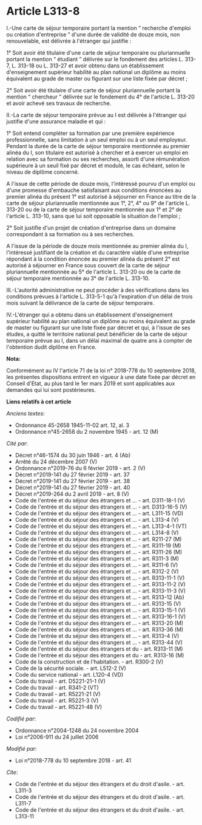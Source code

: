 # Article L313-8

I.-Une carte de séjour temporaire portant la mention “ recherche d'emploi ou création d'entreprise ” d'une durée de validité
de douze mois, non renouvelable, est délivrée à l'étranger qui justifie :

1° Soit avoir été titulaire d'une carte de séjour temporaire ou pluriannuelle portant la mention “ étudiant ” délivrée sur le
fondement des articles L. 313-7, L. 313-18 ou L. 313-27 et avoir obtenu dans un établissement d'enseignement supérieur
habilité au plan national un diplôme au moins équivalent au grade de master ou figurant sur une liste fixée par décret ;

2° Soit avoir été titulaire d'une carte de séjour pluriannuelle portant la mention “ chercheur ” délivrée sur le fondement du
4° de l'article L. 313-20 et avoir achevé ses travaux de recherche.

II.-La carte de séjour temporaire prévue au I est délivrée à l'étranger qui justifie d'une assurance maladie et qui :

1° Soit entend compléter sa formation par une première expérience professionnelle, sans limitation à un seul emploi ou à un
seul employeur. Pendant la durée de la carte de séjour temporaire mentionnée au premier alinéa du I, son titulaire est
autorisé à chercher et à exercer un emploi en relation avec sa formation ou ses recherches, assorti d'une rémunération
supérieure à un seuil fixé par décret et modulé, le cas échéant, selon le niveau de diplôme concerné.

A l'issue de cette période de douze mois, l'intéressé pourvu d'un emploi ou d'une promesse d'embauche satisfaisant aux
conditions énoncées au premier alinéa du présent 1° est autorisé à séjourner en France au titre de la carte de séjour
pluriannuelle mentionnée aux 1°, 2°, 4° ou 9° de l'article L. 313-20 ou de la carte de séjour temporaire mentionnée aux 1° et
2° de l'article L. 313-10, sans que lui soit opposable la situation de l'emploi ;

2° Soit justifie d'un projet de création d'entreprise dans un domaine correspondant à sa formation ou à ses recherches.

A l'issue de la période de douze mois mentionnée au premier alinéa du I, l'intéressé justifiant de la création et du
caractère viable d'une entreprise répondant à la condition énoncée au premier alinéa du présent 2° est autorisé à séjourner
en France sous couvert de la carte de séjour pluriannuelle mentionnée au 5° de l'article L. 313-20 ou de la carte de séjour
temporaire mentionnée au 3° de l'article L. 313-10.

III.-L'autorité administrative ne peut procéder à des vérifications dans les conditions prévues à l'article L. 313-5-1 qu'à
l'expiration d'un délai de trois mois suivant la délivrance de la carte de séjour temporaire.

IV.-L'étranger qui a obtenu dans un établissement d'enseignement supérieur habilité au plan national un diplôme au moins
équivalent au grade de master ou figurant sur une liste fixée par décret et qui, à l'issue de ses études, a quitté le
territoire national peut bénéficier de la carte de séjour temporaire prévue au I, dans un délai maximal de quatre ans à
compter de l'obtention dudit diplôme en France.

**Nota:**

Conformément au IV l'article 71 de la loi n° 2018-778 du 10 septembre 2018, les présentes dispositions entrent en vigueur à
une date fixée par décret en Conseil d'Etat, au plus tard le 1er mars 2019 et sont applicables aux demandes qui lui sont
postérieures.

**Liens relatifs à cet article**

_Anciens textes_:

  - Ordonnance 45-2658 1945-11-02 art. 12, al. 3
  - Ordonnance n°45-2658 du 2 novembre 1945 - art. 12 (M)

_Cité par_:

  - Décret n°46-1574 du 30 juin 1946 - art. 4 (Ab)
  - Arrêté du 24 décembre 2007 (V)
  - Ordonnance n°2019-76 du 6 février 2019 - art. 2 (V)
  - Décret n°2019-141 du 27 février 2019 - art. 37
  - Décret n°2019-141 du 27 février 2019 - art. 38
  - Décret n°2019-141 du 27 février 2019 - art. 40
  - Décret n°2019-264 du 2 avril 2019 - art. 8 (V)
  - Code de l'entrée et du séjour des étrangers et ... - art. D311-18-1 (V)
  - Code de l'entrée et du séjour des étrangers et ... - art. D313-16-5 (V)
  - Code de l'entrée et du séjour des étrangers et ... - art. L311-15 (VD)
  - Code de l'entrée et du séjour des étrangers et ... - art. L313-4 (V)
  - Code de l'entrée et du séjour des étrangers et ... - art. L313-4-1 (VT)
  - Code de l'entrée et du séjour des étrangers et ... - art. L314-8 (V)
  - Code de l'entrée et du séjour des étrangers et ... - art. R211-27 (M)
  - Code de l'entrée et du séjour des étrangers et ... - art. R311-19 (M)
  - Code de l'entrée et du séjour des étrangers et ... - art. R311-26 (M)
  - Code de l'entrée et du séjour des étrangers et ... - art. R311-3 (M)
  - Code de l'entrée et du séjour des étrangers et ... - art. R311-6 (V)
  - Code de l'entrée et du séjour des étrangers et ... - art. R312-2 (V)
  - Code de l'entrée et du séjour des étrangers et ... - art. R313-11-1 (V)
  - Code de l'entrée et du séjour des étrangers et ... - art. R313-11-2 (V)
  - Code de l'entrée et du séjour des étrangers et ... - art. R313-11-3 (V)
  - Code de l'entrée et du séjour des étrangers et ... - art. R313-12 (Ab)
  - Code de l'entrée et du séjour des étrangers et ... - art. R313-15 (V)
  - Code de l'entrée et du séjour des étrangers et ... - art. R313-15-1 (V)
  - Code de l'entrée et du séjour des étrangers et ... - art. R313-16-1 (V)
  - Code de l'entrée et du séjour des étrangers et ... - art. R313-20 (M)
  - Code de l'entrée et du séjour des étrangers et ... - art. R313-36 (M)
  - Code de l'entrée et du séjour des étrangers et ... - art. R313-4 (V)
  - Code de l'entrée et du séjour des étrangers et ... - art. R313-44 (V)
  - Code de l'entrée et du séjour des étrangers et du  - art. R313-11 (M)
  - Code de l'entrée et du séjour des étrangers et du  - art. R313-16 (M)
  - Code de la construction et de l'habitation. - art. R300-2 (V)
  - Code de la sécurité sociale. - art. L512-2 (V)
  - Code du service national - art. L120-4 (VD)
  - Code du travail - art. D5221-21-1 (V)
  - Code du travail - art. R341-2 (VT)
  - Code du travail - art. R5221-21 (V)
  - Code du travail - art. R5221-3 (V)
  - Code du travail - art. R5221-48 (V)

_Codifié par_:

  - Ordonnance n°2004-1248 du 24 novembre 2004
  - Loi n°2006-911 du 24 juillet 2006

_Modifié par_:

  - Loi n°2018-778 du 10 septembre 2018 - art. 41

_Cite_:

  - Code de l'entrée et du séjour des étrangers et du droit d'asile. - art. L311-3
  - Code de l'entrée et du séjour des étrangers et du droit d'asile. - art. L311-7
  - Code de l'entrée et du séjour des étrangers et du droit d'asile. - art. L313-11
